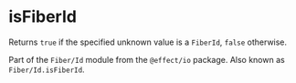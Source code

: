 # isFiberId

Returns `true` if the specified unknown value is a `FiberId`, `false`
otherwise.

Part of the `Fiber/Id` module from the `@effect/io` package. Also known as `Fiber/Id.isFiberId`.
